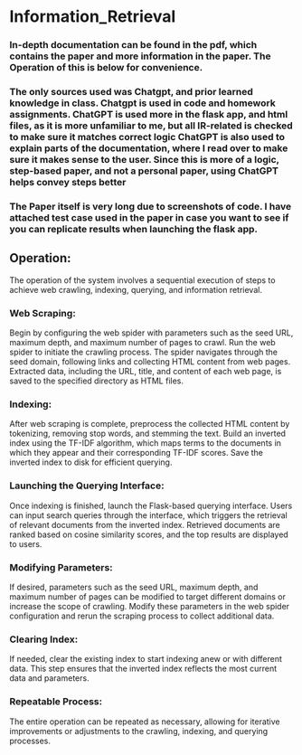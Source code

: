 # Information_Retrieval
### In-depth documentation can be found in the pdf, which contains the paper and more information in the paper. The Operation of this is below for convenience. 

### The only sources used was Chatgpt, and prior learned knowledge in class. Chatgpt is used in code and homework assignments. ChatGPT is used more in the flask app, and html files, as it is more unfamiliar to me, but all IR-related is checked to make sure it matches correct logic ChatGPT is also used to explain parts of the documentation, where I read over to make sure it makes sense to the user. Since this is more of a logic, step-based paper, and not a personal paper, using ChatGPT helps convey steps better

### The Paper itself is very long due to screenshots of code. I have attached test case used in the paper in case you want to see if you can replicate results when launching the flask app.

## Operation:
The operation of the system involves a sequential execution of steps to achieve web crawling, indexing, querying, and information retrieval.
### Web Scraping:
Begin by configuring the web spider with parameters such as the seed URL, maximum depth, and maximum number of pages to crawl.
Run the web spider to initiate the crawling process. The spider navigates through the seed domain, following links and collecting HTML content from web pages.
Extracted data, including the URL, title, and content of each web page, is saved to the specified directory as HTML files.
### Indexing:
After web scraping is complete, preprocess the collected HTML content by tokenizing, removing stop words, and stemming the text.
Build an inverted index using the TF-IDF algorithm, which maps terms to the documents in which they appear and their corresponding TF-IDF scores.
Save the inverted index to disk for efficient querying.
### Launching the Querying Interface:
Once indexing is finished, launch the Flask-based querying interface.
Users can input search queries through the interface, which triggers the retrieval of relevant documents from the inverted index.
Retrieved documents are ranked based on cosine similarity scores, and the top results are displayed to users.
### Modifying Parameters:
If desired, parameters such as the seed URL, maximum depth, and maximum number of pages can be modified to target different domains or increase the scope of crawling.
Modify these parameters in the web spider configuration and rerun the scraping process to collect additional data.
### Clearing Index:
If needed, clear the existing index to start indexing anew or with different data.
This step ensures that the inverted index reflects the most current data and parameters.
### Repeatable Process:
The entire operation can be repeated as necessary, allowing for iterative improvements or adjustments to the crawling, indexing, and querying processes.

